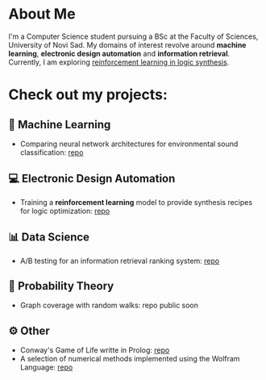 # About Me
I'm a Computer Science student pursuing a BSc at the Faculty of Sciences, University of Novi Sad. My domains of interest revolve around **machine learning**, **electronic design automation** and **information retrieval**. Currently, I am exploring [reinforcement learning in logic synthesis](https://github.com/lkuresevic/reinforcement_learning_in_logic_synthesis).

# Check out my projects:

## 🧠 Machine Learning
* Comparing neural network architectures for environmental sound classification: [repo](https://github.com/lkuresevic/urban_sound_classifier)

## 💻 Electronic Design Automation
* Training a **reinforcement learning** model to provide synthesis recipes for logic optimization: [repo](https://github.com/lkuresevic/reinforcement_learning_in_logic_synthesis)
  
## 📊 Data Science
* A/B testing for an information retrieval ranking system: [repo](https://github.com/lkuresevic/information_retrieval_ranking_evaluation)

## 🎲 Probability Theory
* Graph coverage with random walks: repo public soon

## ⚙️ Other
* Conway's Game of Life writte in Prolog: [repo](https://github.com/lkuresevic/game_of_life_in_prolog)
* A selection of numerical methods implemented using the Wolfram Language: [repo](https://github.com/lkuresevic/numerical_methods)
